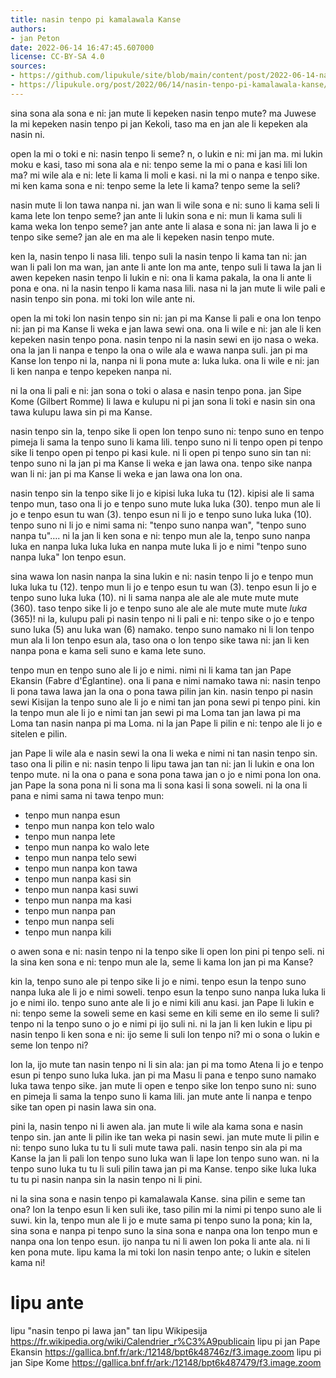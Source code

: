 ```yaml
---
title: nasin tenpo pi kamalawala Kanse
authors:
- jan Peton
date: 2022-06-14 16:47:45.607000
license: CC-BY-SA 4.0
sources:
- https://github.com/lipukule/site/blob/main/content/post/2022-06-14-nasin-tenpo-pi-kamalawala-kanse.md
- https://lipukule.org/post/2022/06/14/nasin-tenpo-pi-kamalawala-kanse/
---
```


sina sona ala sona e ni: jan mute li kepeken nasin tenpo mute? ma Juwese la mi kepeken nasin tenpo pi jan Kekoli, taso ma en jan ale li kepeken ala nasin ni.

open la mi o toki e ni: nasin tenpo li seme? n, o lukin e ni: mi jan ma. mi lukin moku e kasi, taso mi sona ala e ni: tenpo seme la mi o pana e kasi lili lon ma? mi wile ala e ni: lete li kama li moli e kasi. ni la mi o nanpa e tenpo sike. mi ken kama sona e ni: tenpo seme la lete li kama? tenpo seme la seli?

nasin mute li lon tawa nanpa ni. jan wan li wile sona e ni: suno li kama seli li kama lete lon tenpo seme? jan ante li lukin sona e ni: mun li kama suli li kama weka lon tenpo seme? jan ante ante li alasa e sona ni: jan lawa li jo e tenpo sike seme? jan ale en ma ale li kepeken nasin tenpo mute.

ken la, nasin tenpo li nasa lili. tenpo suli la nasin tenpo li kama tan ni: jan wan li pali lon ma wan, jan ante li ante lon ma ante, tenpo suli li tawa la jan li awen kepeken nasin tenpo li lukin e ni: ona li kama pakala, la ona li ante li pona e ona. ni la nasin tenpo li kama nasa lili. nasa ni la jan mute li wile pali e nasin tenpo sin pona. mi toki lon wile ante ni.

open la mi toki lon nasin tenpo sin ni: jan pi ma Kanse li pali e ona lon tenpo ni: jan pi ma Kanse li weka e jan lawa sewi ona. ona li wile e ni: jan ale li ken kepeken nasin tenpo pona. nasin tenpo ni la nasin sewi en ijo nasa o weka. ona la jan li nanpa e tenpo la ona o wile ala e wawa nanpa suli. jan pi ma Kanse lon tenpo ni la, nanpa ni li pona mute a: luka luka. ona li wile e ni: jan li ken nanpa e tenpo kepeken nanpa ni.

ni la ona li pali e ni: jan sona o toki o alasa e nasin tenpo pona. jan Sipe Kome (Gilbert Romme) li lawa e kulupu ni pi jan sona li toki e nasin sin ona tawa kulupu lawa sin pi ma Kanse.

nasin tenpo sin la, tenpo sike li open lon tenpo suno ni: tenpo suno en tenpo pimeja li sama la tenpo suno li kama lili. tenpo suno ni li tenpo open pi tenpo sike li tenpo open pi tenpo pi kasi kule. ni li open pi tenpo suno sin tan ni: tenpo suno ni la jan pi ma Kanse li weka e jan lawa ona. tenpo sike nanpa wan li ni: jan pi ma Kanse li weka e jan lawa ona lon ona.

nasin tenpo sin la tenpo sike li jo e kipisi luka luka tu (12). kipisi ale li sama tenpo mun, taso ona li jo e tenpo suno mute luka luka (30). tenpo mun ale li jo e tenpo esun tu wan (3). tenpo esun ni li jo e tenpo suno luka luka (10). tenpo suno ni li jo e nimi sama ni: "tenpo suno nanpa wan", "tenpo suno nanpa tu"&#x2026;. ni la jan li ken sona e ni: tenpo mun ale la, tenpo suno nanpa luka en nanpa luka luka luka en nanpa mute luka li jo e nimi "tenpo suno nanpa luka" lon tenpo esun.

sina wawa lon nasin nanpa la sina lukin e ni: nasin tenpo li jo e tenpo mun luka luka tu (12). tenpo mun li jo e tenpo esun tu wan (3). tenpo esun li jo e tenpo suno luka luka (10). ni li sama nanpa ale ale ale mute mute mute (360). taso tenpo sike li jo e tenpo suno ale ale ale mute mute mute *luka* (365)! ni la, kulupu pali pi nasin tenpo ni li pali e ni: tenpo sike o jo e tenpo suno luka (5) anu luka wan (6) namako. tenpo suno namako ni li lon tenpo mun ala li lon tenpo esun ala, taso ona o lon tenpo sike tawa ni: jan li ken nanpa pona e kama seli suno e kama lete suno.

tenpo mun en tenpo suno ale li jo e nimi. nimi ni li kama tan jan Pape Ekansin (Fabre d'Églantine). ona li pana e nimi namako tawa ni: nasin tenpo li pona tawa lawa jan la ona o pona tawa pilin jan kin. nasin tenpo pi nasin sewi Kisijan la tenpo suno ale li jo e nimi tan jan pona sewi pi tenpo pini. kin la tenpo mun ale li jo e nimi tan jan sewi pi ma Loma tan jan lawa pi ma Loma tan nasin nanpa pi ma Loma. ni la jan Pape li pilin e ni: tenpo ale li jo e sitelen e pilin.

jan Pape li wile ala e nasin sewi la ona li weka e nimi ni tan nasin tenpo sin. taso ona li pilin e ni: nasin tenpo li lipu tawa jan tan ni: jan li lukin e ona lon tenpo mute. ni la ona o pana e sona pona tawa jan o jo e nimi pona lon ona. jan Pape la sona pona ni li sona ma li sona kasi li sona soweli. ni la ona li pana e nimi sama ni tawa tenpo mun:

-   tenpo mun nanpa esun
-   tenpo mun nanpa kon telo walo
-   tenpo mun nanpa lete
-   tenpo mun nanpa ko walo lete
-   tenpo mun nanpa telo sewi
-   tenpo mun nanpa kon tawa
-   tenpo mun nanpa kasi sin
-   tenpo mun nanpa kasi suwi
-   tenpo mun nanpa ma kasi
-   tenpo mun nanpa pan
-   tenpo mun nanpa seli
-   tenpo mun nanpa kili

o awen sona e ni: nasin tenpo ni la tenpo sike li open lon pini pi tenpo seli. ni la sina ken sona e ni: tenpo mun ale la, seme li kama lon jan pi ma Kanse?

kin la, tenpo suno ale pi tenpo sike li jo e nimi. tenpo esun la tenpo suno nanpa luka ale li jo e nimi soweli. tenpo esun la tenpo suno nanpa luka luka li jo e nimi ilo. tenpo suno ante ale li jo e nimi kili anu kasi. jan Pape li lukin e ni: tenpo seme la soweli seme en kasi seme en kili seme en ilo seme li suli? tenpo ni la tenpo suno o jo e nimi pi ijo suli ni. ni la jan li ken lukin e lipu pi nasin tenpo li ken sona e ni: ijo seme li suli lon tenpo ni? mi o sona o lukin e seme lon tenpo ni?

lon la, ijo mute tan nasin tenpo ni li sin ala: jan pi ma tomo Atena li jo e tenpo esun pi tenpo suno luka luka. jan pi ma Masu li pana e tenpo suno namako luka tawa tenpo sike. jan mute li open e tenpo sike lon tenpo suno ni: suno en pimeja li sama la tenpo suno li kama lili. jan mute ante li nanpa e tenpo sike tan open pi nasin lawa sin ona.

pini la, nasin tenpo ni li awen ala. jan mute li wile ala kama sona e nasin tenpo sin. jan ante li pilin ike tan weka pi nasin sewi. jan mute mute li pilin e ni: tenpo suno luka tu tu li suli mute tawa pali. nasin tenpo sin ala pi ma Kanse la jan li pali lon tenpo suno luka wan li lape lon tenpo suno wan. ni la tenpo suno luka tu tu li suli pilin tawa jan pi ma Kanse. tenpo sike luka luka tu tu pi nasin nanpa sin la nasin tenpo ni li pini.

ni la sina sona e nasin tenpo pi kamalawala Kanse. sina pilin e seme tan ona? lon la tenpo esun li ken suli ike, taso pilin mi la nimi pi tenpo suno ale li suwi. kin la, tenpo mun ale li jo e mute sama pi tenpo suno la pona; kin la, sina sona e nanpa pi tenpo suno la sina sona e nanpa ona lon tenpo mun e nanpa ona lon tenpo esun. ijo nanpa tu ni li awen lon poka li ante ala. ni li ken pona mute. lipu kama la mi toki lon nasin tenpo ante; o lukin e sitelen kama ni!


# lipu ante

lipu "nasin tenpo pi lawa jan" tan lipu Wikipesija
<https://fr.wikipedia.org/wiki/Calendrier_r%C3%A9publicain>
lipu pi jan Pape Ekansin <https://gallica.bnf.fr/ark:/12148/bpt6k48746z/f3.image.zoom>
lipu pi jan Sipe Kome <https://gallica.bnf.fr/ark:/12148/bpt6k487479/f3.image.zoom>